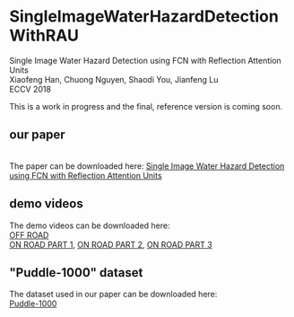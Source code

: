 # SingleImageWaterHazardDetectionWithRAU
Single Image Water Hazard Detection using FCN with Reflection Attention Units
<br>Xiaofeng Han, Chuong Nguyen, Shaodi You, Jianfeng Lu
<br>ECCV 2018

This is a work in progress and the final, reference version is coming soon.
## our paper
<br>The paper can be downloaded here: [Single Image Water Hazard Detection using FCN with Reflection Attention Units](https://cloudstor.aarnet.edu.au/sender/download.php?token=f7fe4dfc-4401-a50e-79d8-02bfe704639a&files_ids=3603632)

## demo videos
The demo videos can be downloaded here:
<br> [OFF ROAD](https://cloudstor.aarnet.edu.au/sender/download.php?token=eb193476-5adb-7c5a-0e03-c69e94414f1e&files_ids=3552872)
<br> [ON ROAD PART 1](https://cloudstor.aarnet.edu.au/sender/download.php?token=eb193476-5adb-7c5a-0e03-c69e94414f1e&files_ids=3552873), [ON ROAD PART 2](https://cloudstor.aarnet.edu.au/sender/download.php?token=eb193476-5adb-7c5a-0e03-c69e94414f1e&files_ids=3552882), [ON ROAD PART 3](https://cloudstor.aarnet.edu.au/sender/download.php?token=eb193476-5adb-7c5a-0e03-c69e94414f1e&files_ids=3552892)

## "Puddle-1000" dataset
The dataset used in our paper can be downloaded here:
<br>[Puddle-1000](https://cloudstor.aarnet.edu.au/sender/download.php?token=a2f853e5-68e5-2093-d660-c8352d10f30d&files_ids=3603623)
